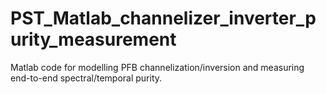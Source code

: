 # PST_Matlab_channelizer_inverter_purity_measurement
Matlab code for modelling PFB channelization/inversion and measuring end-to-end spectral/temporal purity.
